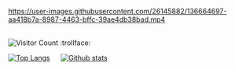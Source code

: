 https://user-images.githubusercontent.com/26145882/136664697-aa418b7a-8987-4463-bffc-39ae4db38bad.mp4

\
<img src="https://count.getloli.com/get/@janderedev" alt="Visitor Count :trollface:" />

[![Top Langs](https://github-readme-stats.vercel.app/api/top-langs/?username=janderedev&theme=dark)](https://github.com/anuraghazra/github-readme-stats)
&emsp;
[![Github stats](https://github-readme-stats.vercel.app/api?username=janderedev&count_private=true&show_icons=true&theme=dark)](https://github.com/anuraghazra/github-readme-stats)
